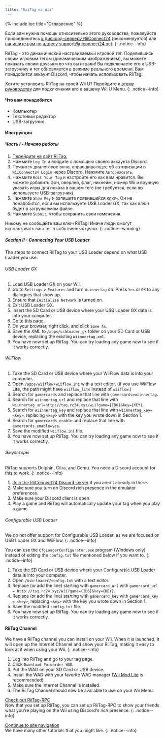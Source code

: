 ```yaml
---
title: "RiiTag на Wii"
---
```


{% include toc title="Оглавление" %}

Если вам нужна помощь относительно этого руководства, пожалуйста присоединитесь [к дискорд-серверу RiiConnect24](https://discord.gg/rc24) (рекомендуется) или [напишите нам по адресу support@riiconnect24.net](mailto:support@riiconnect24.net).
{: .notice--info}

RiiTag - это динамический настраиваемый игровой тег. Поделившись своим игровым тегом (динамическим изображением), вы можете показать своим друзьям во что вы играли! Вы подключаете его к USB-загрузчику и тег обновляется в режиме реального времени. Вам понадобится аккаунт Discord, чтобы начать использовать RiiTag.

Хотите установить RiiTag на своей Wii U? Перейдите к [этому руководству](riitag-wiiu) для подключения его к вашему Wii U Menu.
{: .notice--info}

#### Что вам понадобится

* Компьютер
* Текстовый редактор
* USB-загрузчик

#### Инструкции

##### Часть I - Начало работы

1. [Перейдите на сайт RiiTag.](https://tag.rc24.xyz/)
2. Нажмите `Log In` и войдите с помощью своего аккаунта Discord.
3. Появится диалоговое окно, справшивающее об авторизации в `RiiConnect24 Login` через Discord. Нажмите `Авторизовать`.
4. Нажмите `Edit Your Tag` и настройте его как вам нравится. Вы можете добавить фон, оверлей, флаг, никнейм, номер Wii и вручную указать игры для показа в вашем теге (не требуется, если вы используете USB-загрузчик).
5. Нажмите `Show Key` и запишите появившийся ключ. Он не понадобится, если вы используете USB Loader GX, так как ключ будет в загружаемом файле.
6. Нажмите `Submit`, чтобы сохранить свои изменения.

Никому не сообщайте ваш ключ RiiTag! Иначе люди смогут использовать ваш тег в собственных целях.
{: .notice--warning}

##### Section II - Connecting Your USB Loader

The steps to connect RiiTag to your USB Loader depend on what USB Loader you use.

###### USB Loader GX

1. Load USB Loader GX on your Wii.
2. Go to `Settings` > `Features` and turn `Wiinnertag` on. Press `Yes` or `OK` to any dialogues that show up.
3. Ensure that `Initialize Network` is turned on.
4. Exit USB Loader GX.
5. Insert the SD Card or USB device where your USB Loader GX data is into your computer.
6. [Go to this page.](https://tag.rc24.xyz/Wiinnertag.xml)
7. On your browser, right click, and click `Save As`.
8. Save the XML to `/apps/usbloader_gx`  folder on your SD Card or USB device, replacing the existing `Wiinnertag.xml`.
9. You have now set up RiiTag. You can try loading any game now to see if it works correctly.

###### WiiFlow

1. Take the SD Card or USB device where your WiiFlow data is into your computer.
2. Open `/apps/wiiflow/wiiflow.ini` with a text editor. (If you use WiiFlow Lite, the path might have `wiiflow_lite` instead of `wiiflow`.)
3. Search for `gamercards` and replace that line with `gamercards=wiinnertag`.
4. Search for `wiinnertag_url` and replace that line with `wiinnertag_url=http://tag.rc24.xyz/wii?game={ID6}&key={KEY}`.
5. Search for `wiinnertag_key` and replace that line with `wiinnertag_key=<key>`, replacing `<key>` with the key you wrote down in Section 1.
6. Search for `gamercards_enable` and replace that line with `gamercards_enable=yes`.
7. Save the modified `wiiflow.ini` file.
8. You have now set up RiiTag. You can try loading any game now to see if it works correctly.

###### Эмуляторы

RiiTag supports Dolphin, Citra, and Cemu. You need a Discord account for this to work.
{: .notice--info}

1. [Join the RiiConnect24 Discord server](https://discord.gg/rc24) if you aren't already in there.
2. Make sure you turn on Discord rich presence in the emulator preferences.
3. Make sure your Discord client is open.
4. Play a game and RiiTag will automatically update your tag when you play a game.

###### Configurable USB Loader

We do not offer support for Configurable USB Loader, as we are focused on USB Loader GX and WiiFlow.
{: .notice--info}

You can use the `CfgLoaderConfigurator.exe` program (Windows only) instead of editing the `config.txt` file mentioned below if you want to.
{: .notice--info}

1. Take the SD Card or USB device where your Configurable USB Loader data is into your computer.
2. Open `/usb-loader/config.txt` with a text editor.
3. Replace (or add the line) starting with `gamercard_url` with `gamercard_url = http://tag.rc24.xyz/wii?game={ID6}&key={KEY}`.
4. Replace (or add the line) starting with `gamercard_key` with `gamercard_key = <key>`, replacing `<key>` with the key you wrote down in Section 1.
5. Save the modified `config.txt` file.
6. You have now set up RiiTag. You can try loading any game now to see if it works correctly.

#### RiiTag Channel

We have a RiiTag channel you can install on your Wii. When it is launched, it will open up the Internet Channel and show your RiiTag, making it easy to look at it when using your Wii.
{: .notice--info}

1. Log into RiiTag and go to your tag page.
2. Click `Download Forwarder WAD`.
3. Put the WAD on your SD Card or USB device.
4. Install the WAD with your favorite WAD manager ([Wii Mod Lite](wiimodlite) is recommended).
5. Make sure the Internet Channel is installed.
6. The RiiTag Channel should now be available to use on your Wii Menu.

[Check out RiiTag-RPC](https://github.com/RiiConnect24/RiiTag-RPC/releases/latest)<br> Now that you set up RiiTag, you can set up RiiTag-RPC to show your friends what you're playing on the Wii using Discord's rich presence.
{: .notice--info}

[Continue to site navigation](site-navigation)<br> We have many other tutorials that you might like.
{: .notice--info}
